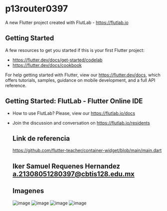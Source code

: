 # p13router0397

A new Flutter project created with FlutLab - https://flutlab.io

## Getting Started

A few resources to get you started if this is your first Flutter project:

- https://flutter.dev/docs/get-started/codelab
- https://flutter.dev/docs/cookbook

For help getting started with Flutter, view our
https://flutter.dev/docs, which offers tutorials,
samples, guidance on mobile development, and a full API reference.

## Getting Started: FlutLab - Flutter Online IDE

- How to use FlutLab? Please, view our https://flutlab.io/docs
- Join the discussion and conversation on https://flutlab.io/residents

  ## Link de referencia
  https://github.com/flutter-teacher/container-widget/blob/main/main.dart

  ## Iker Samuel Requenes Hernandez a.21308051280397@cbtis128.edu.mx

  ## Imagenes
  ![image](https://github.com/hernandez5i/p15-rutasv2-0397/assets/144732360/62f3bc58-bfef-4df5-8a8f-4e8f11937b03)
  ![image](https://github.com/hernandez5i/p15-rutasv2-0397/assets/144732360/7c8cdf3d-627a-47a8-b2b4-2f768650387f)
  ![image](https://github.com/hernandez5i/p15-rutasv2-0397/assets/144732360/c7998d6b-68bf-4612-bbe0-d8fb79c0a062)
  ![image](https://github.com/hernandez5i/p15-rutasv2-0397/assets/144732360/496614e1-1f53-44a0-ba96-d13108737c95)




